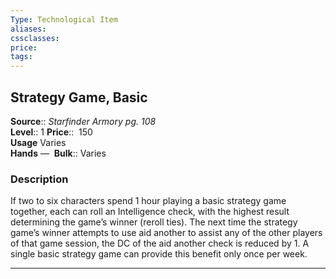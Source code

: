 ```yaml
---
Type: Technological Item
aliases:
cssclasses:
price: 
tags:
---
```

## Strategy Game, Basic

**Source**:: _Starfinder Armory pg. 108_  
**Level**:: 1
**Price**::  150  
**Usage** Varies  
**Hands** — 
**Bulk**:: Varies

### Description

If two to six characters spend 1 hour playing a basic strategy game together, each can roll an Intelligence check, with the highest result determining the game’s winner (reroll ties). The next time the strategy game’s winner attempts to use aid another to assist any of the other players of that game session, the DC of the aid another check is reduced by 1. A single basic strategy game can provide this benefit only once per week.

---